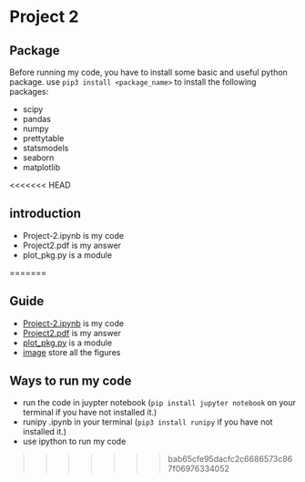 # Project 2

## Package
  Before running my code, you have to install some basic and useful python package. 
  use `pip3 install <package_name>` to install the following packages:
  - scipy
  - pandas
  - numpy
  - prettytable
  - statsmodels
  - seaborn
  - matplotlib
  
<<<<<<< HEAD
## introduction
  - Project-2.ipynb is my code
  - Project2.pdf is my answer
  - plot_pkg.py is a module
  
  
 
=======
## Guide
  - [Project-2.ipynb](https://github.com/QijunYang1/Fintech-545/blob/main/Week02/Project-2.ipynb) is my code
  - [Project2.pdf](https://github.com/QijunYang1/Fintech-545/blob/main/Week02/Project2.pdf) is my answer
  - [plot_pkg.py](https://github.com/QijunYang1/Fintech-545/blob/main/Week02/plot_pkg.py) is a module
  - [image](https://github.com/QijunYang1/Fintech-545/blob/main/Week02/image) store all the figures
  
 ## Ways to run my code
  - run the code in juypter notebook (`pip install jupyter notebook` on your terminal if you have not installed it.)
  - runipy .ipynb in your terminal (`pip3 install runipy` if you have not installed it.)
  - use ipython to run my code
>>>>>>> bab65cfe95dacfc2c6686573c867f06976334052
